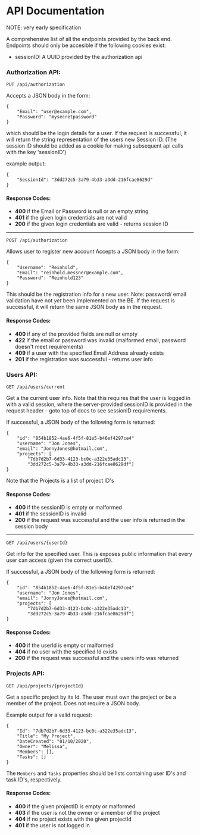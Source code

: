 ﻿# API Documentation
NOTE: very early specification

A comprehensive list of all the endpoints provided by the back end. Endpoints should only be accesible if the following cookies exist:
- sessionID: A UUID provided by the authorization api

### Authorization API:
`PUT /api/authorization`

Accepts a JSON body in the form:
```
{
	"Email": "user@example.com",
	"Password": "mysecretpassword" 
}
```
which should be the login details for a user.
If the request is successful, it will return the string representation of the users new Session ID. (The session ID should be added as a cookie for making subsequent api calls with the key 'sessionID')

example output:
```
{
	"SessionId": "3dd272c5-3a79-4b33-a3dd-216fcae8629d"
}
```

#### Response Codes:
- **400** if the Email or Password is null or an empty string
- **401** if the given login credentials are not valid
- **200** if the given login credentials are valid - returns session ID

___
`POST /api/authorization`

Allows user to register new account
Accepts a JSON body in the form:
```
{
	"Username": "Reinhold",
	"Email": "reinhold.messner@example.com",
	"Password": "Reinhold123"
}
```

This should be the registration info for a new user.
Note: password/ email validation have not *yet* been implemented on the BE.
If the request is successful, it will return the same JSON body as in the request.

#### Response Codes:
- **400** if any of the provided fields are null or empty
- **422** if the email or password was invalid (malformed email, password doesn't meet requirements)
- **409** if a user with the specified Email Address already exists
- **201** if the registration was successful - returns user info

### Users API:
`GET /api/users/current`

Get a the current user info. Note that this requires that the user is logged in with a valid session, where the server-provided sessionID is provided in the request header - goto top of docs to see sessionID requirements.

If successful, a JSON body of the following form is returned:
```
{
	"id": "854b1852-4ae6-4f5f-81e5-b46ef4297ce4"
	"username": "Jon Jones", 
	"email": "JonnyJones@hotmail.com", 
	"projects": [
		"7db7d2b7-6d33-4123-bc0c-a322e35adc13", 
		"3dd272c5-3a79-4b33-a3dd-216fcae8629df"]
}
```
Note that the Projects is a list of project ID's

#### Response Codes:
- **400** if the sessionID is empty or malformed
- **401** if the sessionID is invalid
- **200** if the request was successful and the user info is returned in the session body

___
`GET /api/users/{userId}`

Get info for the specified user. This is exposes public information that every user can access (given the correct userID). 

If successful, a JSON body of the following form is returned:
```
{
	"id": "854b1852-4ae6-4f5f-81e5-b46ef4297ce4"
	"username": "Jon Jones", 
	"email": "JonnyJones@hotmail.com", 
	"projects": [
		"7db7d2b7-6d33-4123-bc0c-a322e35adc13", 
		"3dd272c5-3a79-4b33-a3dd-216fcae8629df"]
}
```

#### Response Codes:
- **400** if the userId is empty or malformed
- **404** if no user with the specified Id exists
- **200** if the request was successful and the users info was returned

### Projects API:
`GET /api/projects/{projectId}`

Get a specific project by its Id. The user must own the project or be a member of the project.
Does not require a JSON body.

Example output for a valid request:
```
{
	"Id": "7db7d2b7-6d33-4123-bc0c-a322e35adc13", 
	"Title": "My Project", 
	"DateCreated": "01/10/2020", 
	"Owner": "Melissa", 
	"Members": [], 
	"Tasks": []
}
```

The `Members` and `Tasks` properties should be lists containing user ID's and task ID's, respectively.

#### Response Codes:
- **400** if the given projectID is empty or malformed
- **403** if the user is not the owner or a member of the project
- **404** if no project exists with the given projectId
- **401** if the user is not logged in
